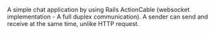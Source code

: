 
A simple chat application by using Rails ActionCable (websocket implementation - A full duplex communication). A sender can send and receive at the same time, unlike HTTP request. 
